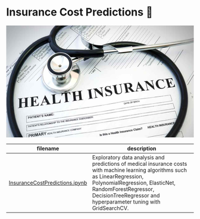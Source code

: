 # Insurance Cost Predictions :hospital:

<img src="images/Health-Insurance.jpg" width="1000" height="300" />


filename | description
------------ | -------------
[InsuranceCostPredictions.ipynb](https://github.com/Alicja96/Insurance-Cost-Predictions/blob/master/InsuranceCostPredictions.ipynb)| Exploratory data analysis and predictions of medical insurance costs with machine learning algorithms such as LinearRegression, PolynomialRegression, ElasticNet, RandomForestRegressor, DecisionTreeRegressor and hyperparameter tuning with GridSearchCV. 
